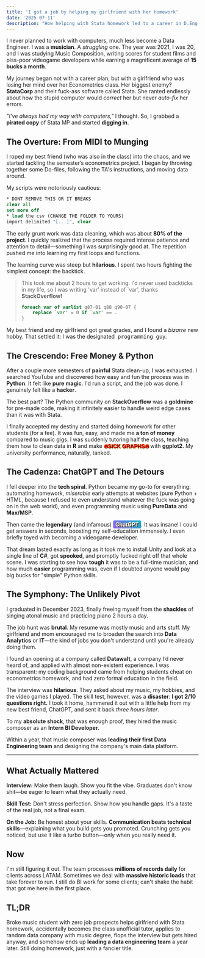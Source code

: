 ```yaml
---
title: 'I got a job by helping my girlfriend with her homework'
date: '2025-07-11'
description: "How helping with Stata homework led to a career in D.Eng."
---
```


I never planned to work with computers, much less become a Data Engineer. I was a <span class="text-negative" style="font-weight:bold;">musician</span>. A <span class="text-negative" style="font-style:italic;">struggling</span> one. The year was 2021, I was 20, and I was studying Music Composition, writing scores for student films and piss-poor videogame developers while earning a magnificent average of **15 bucks a month**.

My journey began not with a career plan, but with a girlfriend who was losing her mind over her Econometrics class. Her biggest enemy? **StataCorp** and their fuck-ass software called Stata. She ranted endlessly about how the stupid computer would *correct* her but never *auto-fix* her errors.

_"I've always had my way with computers,"_ I thought. So, I grabbed a <span class="text-neutral" style="font-weight:bold;">pirated copy</span> of Stata MP and started <span class="text-positive" style="font-weight:bold;">digging in</span>.

## The Overture: From MIDI to Munging

I roped my best friend (who was also in the class) into the chaos, and we started tackling the semester’s econometrics project. I began by throwing together some Do-files, following the TA's instructions, and moving data around.

My scripts were notoriously cautious:
```stata
* DONT REMOVE THIS OR IT BREAKS
clear all
set more off
* load the csv (CHANGE THE FOLDER TO YOURS)
import delimited "[...]", clear
```
The early grunt work was data cleaning, which was about **80% of the project**. I quickly realized that the process required intense patience and attention to detail—something I was surprisingly good at. The repetition pushed me into learning my first loops and functions.

The learning curve was steep but <span class="text-positive" style="font-weight:bold;">hilarious</span>. I spent two hours fighting the simplest concept: the backtick.

> This took me about 2 hours to get working. I'd never used backticks in my life, so I was writing 'var' instead of \`var', thanks **StackOverflow!**
> ```stata
> foreach var of varlist q87-01 q88 q90-07 {
>     replace `var' = 0 if `var' == .
> }
> ```

My best friend and my girlfriend got great grades, and I found a <span class="text-neutral" style="font-style:italic;">bizarre</span> new hobby. That settled it: I was the designated <span class="bg-neutral" style="font-family:monospace; padding:2px 4px; border-radius:3px;">programming</span> guy.

## The Crescendo: Free Money & Python

After a couple more semesters of <span class="text-negative" style="font-weight:bold;">painful</span> Stata clean-up, I was exhausted. I searched YouTube and discovered how easy and fun the process was in **Python**. It felt like <span class="text-positive" style="font-weight:bold;">pure magic</span>. I'd run a script, and the job was done. I genuinely felt like a <span class="text-neutral" style="font-weight:bold;">hacker</span>.

The best part? The Python community on **StackOverflow** was a <span class="text-positive" style="font-weight:bold;">goldmine</span> for pre-made code, making it infinitely easier to handle weird edge cases than it was with Stata.

I finally accepted my destiny and started doing homework for other students (for a fee). It was fun, easy, and made me **a ton of money** compared to music gigs. I was suddenly tutoring half the class, teaching them how to clean data in **R** and make <span id="sick-graphs" style="font-family:Impact,Arial,sans-serif; color:#ff6600; font-weight: bold; text-shadow: 1px 1px 0 #000, 1px 1px 4px #f90; animation: fire 2s linear infinite;">🔥SICK GRAPHS🔥</span> with **ggplot2**. My university performance, naturally, tanked.

<style>
@keyframes fire {
  0% { color: #ff0000; }
  25% { color: #ff8000; }
  50% { color: #ffff00; }
  75% { color: #ff8000; }
  100% { color: #ff0000; }
}

#sick-graphs {
  animation: fire 2s linear infinite;
}
</style>

## The Cadenza: ChatGPT and The Detours

I fell deeper into the <span class="text-neutral" style="font-weight:bold;">tech spiral</span>. Python became my go-to for everything: automating homework, <span class="text-negative" style="font-style:italic;">miserable</span> early attempts at websites (pure Python + HTML, because I refused to even understand whatever the fuck was going on in the web world), and even programming music using **PureData** and **Max/MSP**.

Then came the <span class="text-positive" style="font-weight:bold;">legendary</span> (and infamous) <span style="background: linear-gradient(45deg, #8b5cf6, #06b6d4); color: white; font-weight: bold; text-shadow: 1px 1px 0 #000, 1px 1px 4px #f90; padding: 2px 6px; border-radius: 4px;">**ChatGPT**</span>. It was insane! I could get answers in seconds, boosting my self-education immensely. I even briefly toyed with becoming a videogame developer.

That dream lasted exactly as long as it took me to install Unity and look at a single line of **C#**, got <span class="text-negative" style="font-weight:bold;">spooked</span>, and promptly fucked right off that whole scene. I was starting to see how <span class="text-negative" style="font-weight:bold;">tough</span> it was to be a full-time musician, and how much <span class="text-positive" style="font-weight:bold;">easier</span> programming was, even if I doubted anyone would pay big bucks for "simple" Python skills.

## The Symphony: The Unlikely Pivot

I graduated in December 2023, finally freeing myself from the <span class="text-negative" style="font-weight:bold;">shackles</span> of singing atonal music and practicing piano 2 hours a day.

The job hunt was <span class="text-negative" style="font-weight:bold;">brutal</span>. My resume was mostly music and arts stuff. My girlfriend and mom encouraged me to broaden the search into **Data Analytics** or **IT**—the kind of jobs you don't understand until you're already doing them.

I found an opening at a company called **Datawalt**, a company I’d never heard of, and applied with almost non-existent experience. I was transparent: my coding background came from helping students cheat on econometrics homework, and had zero formal education in the field.

The interview was <span class="text-positive" style="font-weight:bold;">hilarious</span>. They asked about my music, my hobbies, and the video games I played. The skill test, however, was a <span class="text-negative" style="font-weight:bold;">disaster</span>: **I got 2/10 questions right.** I took it home, hammered it out with a little help from my new best friend, ChatGPT, and sent it back *three hours later*.

To my <span class="text-negative" style="font-weight:bold;">absolute shock</span>, that was enough proof, they hired the music composer as an **Intern BI Developer**.

Within a year, that music composer was **leading their first Data Engineering team** and designing the company's main data platform.

---

## What Actually Mattered

**Interview:** Make <span class="text-positive">them laugh</span>. Show you fit the vibe. <span class="text-neutral">Graduates don't know shit</span>—be <span class="text-positive">eager</span> to learn what they actually need.

**Skill Test:** Don't stress perfection. Show how you handle gaps. It's a taste of the real job, not a final exam.

**On the Job:** Be <span class="text-positive">honest</span> about your skills. <span class="text-neutral" style="font-weight:bold;">Communication beats technical skills</span>—explaining what you build gets you promoted. <span class="text-negative">Crunching</span> gets you noticed, but use it like a <span class="text-positive">turbo button</span>—only when you really need it.



## Now

I'm still figuring it out. The team processes <span class="text-positive" style="font-weight:bold;">millions of records daily</span> for clients across LATAM. Sometimes we deal with <span class="text-negative" style="font-weight:bold;">massive historic loads</span> that take forever to run. I still do BI work for some clients; can't shake the habit that got me here in the first place.

## TL;DR

Broke music student with zero job prospects helps girlfriend with Stata homework, accidentally becomes the class unofficial tutor, applies to random data company with music degree, flops the interview but gets hired anyway, and somehow ends up <span class="text-positive" style="font-weight:bold;">leading a data engineering team</span> a year later. Still doing homework, just with a fancier title.